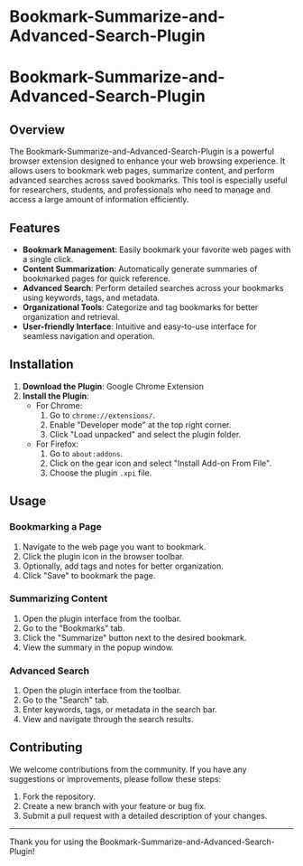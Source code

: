 # Bookmark-Summarize-and-Advanced-Search-Plugin
# Bookmark-Summarize-and-Advanced-Search-Plugin

## Overview

The Bookmark-Summarize-and-Advanced-Search-Plugin is a powerful browser extension designed to enhance your web browsing experience. It allows users to bookmark web pages, summarize content, and perform advanced searches across saved bookmarks. This tool is especially useful for researchers, students, and professionals who need to manage and access a large amount of information efficiently.

## Features

- **Bookmark Management**: Easily bookmark your favorite web pages with a single click.
- **Content Summarization**: Automatically generate summaries of bookmarked pages for quick reference.
- **Advanced Search**: Perform detailed searches across your bookmarks using keywords, tags, and metadata.
- **Organizational Tools**: Categorize and tag bookmarks for better organization and retrieval.
- **User-friendly Interface**: Intuitive and easy-to-use interface for seamless navigation and operation.

## Installation

1. **Download the Plugin**: Google Chrome Extension
2. **Install the Plugin**:
   - For Chrome: 
     1. Go to `chrome://extensions/`.
     2. Enable "Developer mode" at the top right corner.
     3. Click "Load unpacked" and select the plugin folder.
   - For Firefox:
     1. Go to `about:addons`.
     2. Click on the gear icon and select "Install Add-on From File".
     3. Choose the plugin `.xpi` file.

## Usage

### Bookmarking a Page

1. Navigate to the web page you want to bookmark.
2. Click the plugin icon in the browser toolbar.
3. Optionally, add tags and notes for better organization.
4. Click "Save" to bookmark the page.

### Summarizing Content

1. Open the plugin interface from the toolbar.
2. Go to the "Bookmarks" tab.
3. Click the "Summarize" button next to the desired bookmark.
4. View the summary in the popup window.

### Advanced Search

1. Open the plugin interface from the toolbar.
2. Go to the "Search" tab.
3. Enter keywords, tags, or metadata in the search bar.
4. View and navigate through the search results.

## Contributing

We welcome contributions from the community. If you have any suggestions or improvements, please follow these steps:

1. Fork the repository.
2. Create a new branch with your feature or bug fix.
3. Submit a pull request with a detailed description of your changes.



---

Thank you for using the Bookmark-Summarize-and-Advanced-Search-Plugin!

